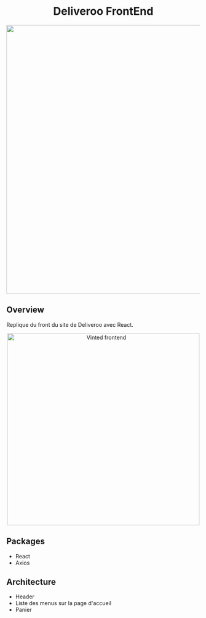 <h1  align="center">Deliveroo  FrontEnd </h1>

  <p align="center">
  <a  href="https://deliveroo-front.netlify.com">
	<img src="https://s5.gifyu.com/images/deliveroo-front.gif" width="700"></a>
</p>

## Overview

Replique du front du site de  Deliveroo avec React.

<p align="center">
<img src="https://res.cloudinary.com/dkfawp1r9/image/upload/f_auto,q_auto/nhg6wlshsxnkcrgkqbxl" width="500" title="Vinted frontend "  alt="Vinted frontend"></a>
</p>

## Packages

- React
- Axios


## Architecture

- Header
- Liste des menus sur la page d'accueil
- Panier
